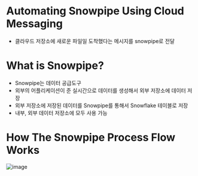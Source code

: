 # Automating Snowpipe Using Cloud Messaging
- 클라우드 저장소에 새로운 파일일 도착했다는 메시지를 snowpipe로 전달

# What is Snowpipe?
- Snowpipe는 데이터 공급도구
- 외부의 어플리케이션이 준 실시간으로 데이터를 생성해서 외부 저장소에 데이터 저장
- 외부 저장소에 저장된 데이터를 Snowpipe를 통해서 Snowflake 테이블로 저장
- 내부, 외부 데이터 저장소에 모두 사용 가능

# How The Snowpipe Process Flow Works
![image](https://user-images.githubusercontent.com/102650331/176987075-00bc34f7-7f5a-4746-b85e-a4ac404bda5c.png)


